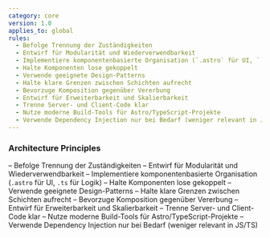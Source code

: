 ```yaml
---
category: core
version: 1.0
applies_to: global
rules:
  - Befolge Trennung der Zuständigkeiten
  - Entwirf für Modularität und Wiederverwendbarkeit
  - Implementiere komponentenbasierte Organisation (`.astro` für UI, `.ts` für Logik)
  - Halte Komponenten lose gekoppelt
  - Verwende geeignete Design-Patterns
  - Halte klare Grenzen zwischen Schichten aufrecht
  - Bevorzuge Komposition gegenüber Vererbung
  - Entwirf für Erweiterbarkeit und Skalierbarkeit
  - Trenne Server- und Client-Code klar
  - Nutze moderne Build-Tools für Astro/TypeScript-Projekte
  - Verwende Dependency Injection nur bei Bedarf (weniger relevant in JS/TS)
---
```


### Architecture Principles

– Befolge Trennung der Zuständigkeiten
– Entwirf für Modularität und Wiederverwendbarkeit
– Implementiere komponentenbasierte Organisation (`.astro` für UI, `.ts` für Logik)
– Halte Komponenten lose gekoppelt
– Verwende geeignete Design-Patterns
– Halte klare Grenzen zwischen Schichten aufrecht
– Bevorzuge Komposition gegenüber Vererbung
– Entwirf für Erweiterbarkeit und Skalierbarkeit
– Trenne Server- und Client-Code klar
– Nutze moderne Build-Tools für Astro/TypeScript-Projekte
– Verwende Dependency Injection nur bei Bedarf (weniger relevant in JS/TS)